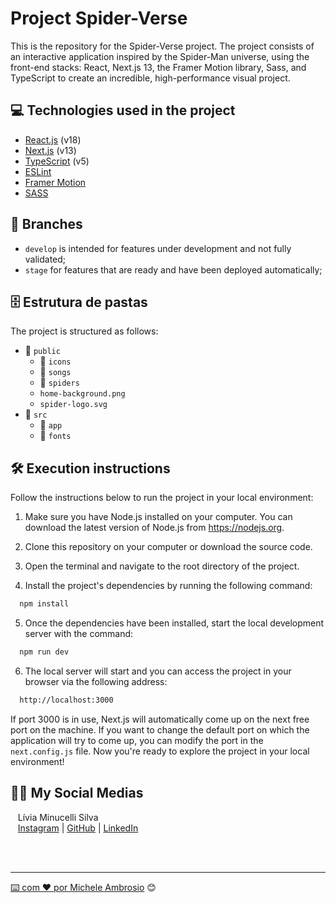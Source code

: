 <!-- ![Cover (2)]() Put image here -->

# Project Spider-Verse

This is the repository for the Spider-Verse project. The project consists of an interactive application inspired by the Spider-Man universe, using the front-end stacks: React, Next.js 13, the Framer Motion library, Sass, and TypeScript to create an incredible, high-performance visual project.

<!-- [Project demo.webm]() Put demo here -->

## 💻 Technologies used in the project

- [React.js](https://reactjs.org) (v18)
- [Next.js](https://nextjs.org) (v13)
- [TypeScript](https://www.typescriptlang.org) (v5)
- [ESLint](https://eslint.org)
- [Framer Motion](https://www.framer.com/api/motion)
- [SASS](https://sass-lang.com)

## 🌿 Branches

- `develop` is intended for features under development and not fully validated;
- `stage` for features that are ready and have been deployed automatically;

## 🗄️ Estrutura de pastas

The project is structured as follows:

- 📁 `public`
  - 📁 `icons`
  - 📁 `songs`
  - 📁 `spiders`
  - `home-background.png`
  - `spider-logo.svg`
- 📁 `src`
  - 📁 `app`
  - 📁 `fonts`

## 🛠️ Execution instructions

Follow the instructions below to run the project in your local environment:

1. Make sure you have Node.js installed on your computer. You can download the latest version of Node.js from https://nodejs.org.

2. Clone this repository on your computer or download the source code.

3. Open the terminal and navigate to the root directory of the project.

4. Install the project's dependencies by running the following command:

```bash
  npm install
```

5. Once the dependencies have been installed, start the local development server with the command:

```bash
  npm run dev
```

6. The local server will start and you can access the project in your browser via the following address:

```bash
  http://localhost:3000
```

If port 3000 is in use, Next.js will automatically come up on the next free port on the machine.
If you want to change the default port on which the application will try to come up, you can modify the port in the `next.config.js` file.
Now you're ready to explore the project in your local environment!

## 👩‍💻 My Social Medias

<p>
    <p>&nbsp&nbsp&nbspLívia Minucelli Silva<br>
    &nbsp&nbsp&nbsp<a href="https://www.instagram.com/liviamsi/">Instagram</a>&nbsp;|&nbsp;<a href="https://github.com/aLiviaMs">GitHub</a>&nbsp;|&nbsp;<a href="https://www.linkedin.com/in/liviamsi/">LinkedIn</p>
</p>
<br/><br/>
<p>

---

⌨️ com ❤️ por [Michele Ambrosio](https://github.com/micheleambrosio) 😊
